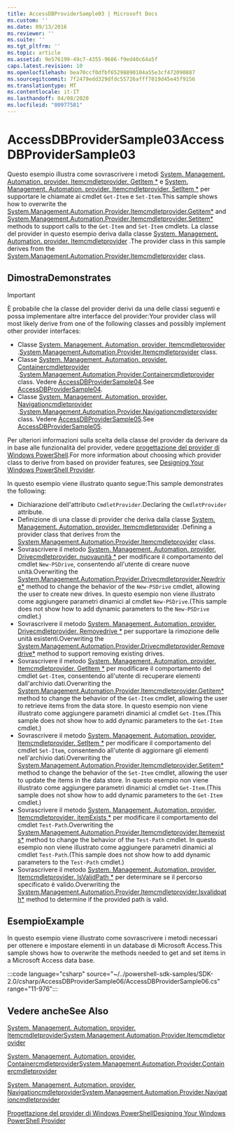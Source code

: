 ```yaml
---
title: AccessDBProviderSample03 | Microsoft Docs
ms.custom: ''
ms.date: 09/13/2016
ms.reviewer: ''
ms.suite: ''
ms.tgt_pltfrm: ''
ms.topic: article
ms.assetid: 9e576199-49c7-4355-9686-f9ed40c64a5f
caps.latest.revision: 10
ms.openlocfilehash: bea70ccf0dfbf65298890104a55e3cf472090887
ms.sourcegitcommit: 7f2479edd329dfdc55726afff7019d45e45f9156
ms.translationtype: MT
ms.contentlocale: it-IT
ms.lasthandoff: 04/08/2020
ms.locfileid: "80977581"
---
```

# <a name="accessdbprovidersample03"></a><span data-ttu-id="edf19-102">AccessDBProviderSample03</span><span class="sxs-lookup"><span data-stu-id="edf19-102">AccessDBProviderSample03</span></span>

<span data-ttu-id="edf19-103">Questo esempio illustra come sovrascrivere i metodi [System. Management. Automation. provider. Itemcmdletprovider. GetItem \*](/dotnet/api/System.Management.Automation.Provider.ItemCmdletProvider.GetItem) e [System. Management. Automation. provider. Itemcmdletprovider. SetItem \*](/dotnet/api/System.Management.Automation.Provider.ItemCmdletProvider.SetItem) per supportare le chiamate ai cmdlet `Get-Item` e `Set-Item`.</span><span class="sxs-lookup"><span data-stu-id="edf19-103">This sample shows how to overwrite the [System.Management.Automation.Provider.Itemcmdletprovider.Getitem\*](/dotnet/api/System.Management.Automation.Provider.ItemCmdletProvider.GetItem) and [System.Management.Automation.Provider.Itemcmdletprovider.Setitem\*](/dotnet/api/System.Management.Automation.Provider.ItemCmdletProvider.SetItem) methods to support calls to the `Get-Item` and `Set-Item` cmdlets.</span></span> <span data-ttu-id="edf19-104">La classe del provider in questo esempio deriva dalla classe [System. Management. Automation. provider. Itemcmdletprovider](/dotnet/api/System.Management.Automation.Provider.ItemCmdletProvider) .</span><span class="sxs-lookup"><span data-stu-id="edf19-104">The provider class in this sample derives from the [System.Management.Automation.Provider.Itemcmdletprovider](/dotnet/api/System.Management.Automation.Provider.ItemCmdletProvider) class.</span></span>

## <a name="demonstrates"></a><span data-ttu-id="edf19-105">Dimostra</span><span class="sxs-lookup"><span data-stu-id="edf19-105">Demonstrates</span></span>

> [!IMPORTANT]
> <span data-ttu-id="edf19-106">È probabile che la classe del provider derivi da una delle classi seguenti e possa implementare altre interfacce del provider:</span><span class="sxs-lookup"><span data-stu-id="edf19-106">Your provider class will most likely derive from one of the following classes and possibly implement other provider interfaces:</span></span>
>
> -   <span data-ttu-id="edf19-107">Classe [System. Management. Automation. provider. Itemcmdletprovider](/dotnet/api/System.Management.Automation.Provider.ItemCmdletProvider) .</span><span class="sxs-lookup"><span data-stu-id="edf19-107">[System.Management.Automation.Provider.Itemcmdletprovider](/dotnet/api/System.Management.Automation.Provider.ItemCmdletProvider) class.</span></span>
> -   <span data-ttu-id="edf19-108">Classe [System. Management. Automation. provider. Containercmdletprovider](/dotnet/api/System.Management.Automation.Provider.ContainerCmdletProvider) .</span><span class="sxs-lookup"><span data-stu-id="edf19-108">[System.Management.Automation.Provider.Containercmdletprovider](/dotnet/api/System.Management.Automation.Provider.ContainerCmdletProvider) class.</span></span> <span data-ttu-id="edf19-109">Vedere [AccessDBProviderSample04](./accessdbprovidersample04.md).</span><span class="sxs-lookup"><span data-stu-id="edf19-109">See [AccessDBProviderSample04](./accessdbprovidersample04.md).</span></span>
> -   <span data-ttu-id="edf19-110">Classe [System. Management. Automation. provider. Navigationcmdletprovider](/dotnet/api/System.Management.Automation.Provider.NavigationCmdletProvider) .</span><span class="sxs-lookup"><span data-stu-id="edf19-110">[System.Management.Automation.Provider.Navigationcmdletprovider](/dotnet/api/System.Management.Automation.Provider.NavigationCmdletProvider) class.</span></span> <span data-ttu-id="edf19-111">Vedere [AccessDBProviderSample05](./accessdbprovidersample05.md).</span><span class="sxs-lookup"><span data-stu-id="edf19-111">See [AccessDBProviderSample05](./accessdbprovidersample05.md).</span></span>
>
> <span data-ttu-id="edf19-112">Per ulteriori informazioni sulla scelta della classe del provider da derivare da in base alle funzionalità del provider, vedere [progettazione del provider di Windows PowerShell](./provider-types.md).</span><span class="sxs-lookup"><span data-stu-id="edf19-112">For more information about choosing which provider class to derive from based on provider features, see [Designing Your Windows PowerShell Provider](./provider-types.md).</span></span>

<span data-ttu-id="edf19-113">In questo esempio viene illustrato quanto segue:</span><span class="sxs-lookup"><span data-stu-id="edf19-113">This sample demonstrates the following:</span></span>

- <span data-ttu-id="edf19-114">Dichiarazione dell'attributo `CmdletProvider`.</span><span class="sxs-lookup"><span data-stu-id="edf19-114">Declaring the `CmdletProvider` attribute.</span></span>
- <span data-ttu-id="edf19-115">Definizione di una classe di provider che deriva dalla classe [System. Management. Automation. provider. Itemcmdletprovider](/dotnet/api/System.Management.Automation.Provider.ItemCmdletProvider) .</span><span class="sxs-lookup"><span data-stu-id="edf19-115">Defining a provider class that derives from the [System.Management.Automation.Provider.Itemcmdletprovider](/dotnet/api/System.Management.Automation.Provider.ItemCmdletProvider) class.</span></span>
- <span data-ttu-id="edf19-116">Sovrascrivere il metodo [System. Management. Automation. provider. Drivecmdletprovider. nuovaunità \*](/dotnet/api/System.Management.Automation.Provider.DriveCmdletProvider.NewDrive) per modificare il comportamento del cmdlet `New-PSDrive`, consentendo all'utente di creare nuove unità.</span><span class="sxs-lookup"><span data-stu-id="edf19-116">Overwriting the [System.Management.Automation.Provider.Drivecmdletprovider.Newdrive\*](/dotnet/api/System.Management.Automation.Provider.DriveCmdletProvider.NewDrive) method to change the behavior of the `New-PSDrive` cmdlet, allowing the user to create new drives.</span></span>
  <span data-ttu-id="edf19-117">In questo esempio non viene illustrato come aggiungere parametri dinamici al cmdlet `New-PSDrive`.</span><span class="sxs-lookup"><span data-stu-id="edf19-117">(This sample does not show how to add dynamic parameters to the `New-PSDrive` cmdlet.)</span></span>
- <span data-ttu-id="edf19-118">Sovrascrivere il metodo [System. Management. Automation. provider. Drivecmdletprovider. Removedrive \*](/dotnet/api/System.Management.Automation.Provider.DriveCmdletProvider.RemoveDrive) per supportare la rimozione delle unità esistenti.</span><span class="sxs-lookup"><span data-stu-id="edf19-118">Overwriting the [System.Management.Automation.Provider.Drivecmdletprovider.Removedrive\*](/dotnet/api/System.Management.Automation.Provider.DriveCmdletProvider.RemoveDrive) method to support removing existing drives.</span></span>
- <span data-ttu-id="edf19-119">Sovrascrivere il metodo [System. Management. Automation. provider. Itemcmdletprovider. GetItem \*](/dotnet/api/System.Management.Automation.Provider.ItemCmdletProvider.GetItem) per modificare il comportamento del cmdlet `Get-Item`, consentendo all'utente di recuperare elementi dall'archivio dati.</span><span class="sxs-lookup"><span data-stu-id="edf19-119">Overwriting the [System.Management.Automation.Provider.Itemcmdletprovider.Getitem\*](/dotnet/api/System.Management.Automation.Provider.ItemCmdletProvider.GetItem) method to change the behavior of the `Get-Item` cmdlet, allowing the user to retrieve items from the data store.</span></span> <span data-ttu-id="edf19-120">In questo esempio non viene illustrato come aggiungere parametri dinamici al cmdlet `Get-Item`.</span><span class="sxs-lookup"><span data-stu-id="edf19-120">(This sample does not show how to add dynamic parameters to the `Get-Item` cmdlet.)</span></span>
- <span data-ttu-id="edf19-121">Sovrascrivere il metodo [System. Management. Automation. provider. Itemcmdletprovider. SetItem \*](/dotnet/api/System.Management.Automation.Provider.ItemCmdletProvider.SetItem) per modificare il comportamento del cmdlet `Set-Item`, consentendo all'utente di aggiornare gli elementi nell'archivio dati.</span><span class="sxs-lookup"><span data-stu-id="edf19-121">Overwriting the [System.Management.Automation.Provider.Itemcmdletprovider.Setitem\*](/dotnet/api/System.Management.Automation.Provider.ItemCmdletProvider.SetItem) method to change the behavior of the `Set-Item` cmdlet, allowing the user to update the items in the data store.</span></span> <span data-ttu-id="edf19-122">In questo esempio non viene illustrato come aggiungere parametri dinamici al cmdlet `Get-Item`.</span><span class="sxs-lookup"><span data-stu-id="edf19-122">(This sample does not show how to add dynamic parameters to the `Get-Item` cmdlet.)</span></span>
- <span data-ttu-id="edf19-123">Sovrascrivere il metodo [System. Management. Automation. provider. Itemcmdletprovider. itemExists \*](/dotnet/api/System.Management.Automation.Provider.ItemCmdletProvider.ItemExists) per modificare il comportamento del cmdlet `Test-Path`.</span><span class="sxs-lookup"><span data-stu-id="edf19-123">Overwriting the [System.Management.Automation.Provider.Itemcmdletprovider.Itemexists\*](/dotnet/api/System.Management.Automation.Provider.ItemCmdletProvider.ItemExists) method to change the behavior of the `Test-Path` cmdlet.</span></span> <span data-ttu-id="edf19-124">In questo esempio non viene illustrato come aggiungere parametri dinamici al cmdlet `Test-Path`.</span><span class="sxs-lookup"><span data-stu-id="edf19-124">(This sample does not show how to add dynamic parameters to the `Test-Path` cmdlet.)</span></span>
- <span data-ttu-id="edf19-125">Sovrascrivere il metodo [System. Management. Automation. provider. Itemcmdletprovider. IsValidPath \*](/dotnet/api/System.Management.Automation.Provider.ItemCmdletProvider.IsValidPath) per determinare se il percorso specificato è valido.</span><span class="sxs-lookup"><span data-stu-id="edf19-125">Overwriting the [System.Management.Automation.Provider.Itemcmdletprovider.Isvalidpath\*](/dotnet/api/System.Management.Automation.Provider.ItemCmdletProvider.IsValidPath) method to determine if the provided path is valid.</span></span>

## <a name="example"></a><span data-ttu-id="edf19-126">Esempio</span><span class="sxs-lookup"><span data-stu-id="edf19-126">Example</span></span>

<span data-ttu-id="edf19-127">In questo esempio viene illustrato come sovrascrivere i metodi necessari per ottenere e impostare elementi in un database di Microsoft Access.</span><span class="sxs-lookup"><span data-stu-id="edf19-127">This sample shows how to overwrite the methods needed to get and set items in a Microsoft Access data base.</span></span>

:::code language="csharp" source="~/../powershell-sdk-samples/SDK-2.0/csharp/AccessDBProviderSample06/AccessDBProviderSample06.cs" range="11-976":::

## <a name="see-also"></a><span data-ttu-id="edf19-128">Vedere anche</span><span class="sxs-lookup"><span data-stu-id="edf19-128">See Also</span></span>

[<span data-ttu-id="edf19-129">System. Management. Automation. provider. Itemcmdletprovider</span><span class="sxs-lookup"><span data-stu-id="edf19-129">System.Management.Automation.Provider.Itemcmdletprovider</span></span>](/dotnet/api/System.Management.Automation.Provider.ItemCmdletProvider)

[<span data-ttu-id="edf19-130">System. Management. Automation. provider. Containercmdletprovider</span><span class="sxs-lookup"><span data-stu-id="edf19-130">System.Management.Automation.Provider.Containercmdletprovider</span></span>](/dotnet/api/System.Management.Automation.Provider.ContainerCmdletProvider)

[<span data-ttu-id="edf19-131">System. Management. Automation. provider. Navigationcmdletprovider</span><span class="sxs-lookup"><span data-stu-id="edf19-131">System.Management.Automation.Provider.Navigationcmdletprovider</span></span>](/dotnet/api/System.Management.Automation.Provider.NavigationCmdletProvider)

[<span data-ttu-id="edf19-132">Progettazione del provider di Windows PowerShell</span><span class="sxs-lookup"><span data-stu-id="edf19-132">Designing Your Windows PowerShell Provider</span></span>](./provider-types.md)
